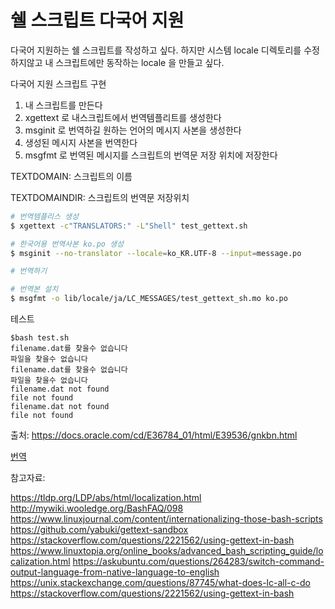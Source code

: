 
# 쉘 스크립트 다국어 지원 


다국어 지원하는 쉘 스크립트를 작성하고 싶다. 하지만 시스템 locale 디렉토리를 수정하지않고 내 스크립트에만 동작하는 locale 을 만들고 싶다.

다국어 지원 스크립트 구현

1. 내 스크립트를 만든다
2. xgettext 로 내스크립트에서 번역템플리트를 생성한다
3. msginit 로 번역하길 원하는 언어의 메시지 사본을 생성한다
4. 생성된 메시지 사본을 번역한다
5. msgfmt 로 번역된 메시지를 스크립트의 번역문 저장 위치에 저장한다

TEXTDOMAIN: 스크립트의 이름

TEXTDOMAINDIR: 스크립트의 번역문 저장위치

``` bash
# 번역템플리스 생성
$ xgettext -c"TRANSLATORS:" -L"Shell" test_gettext.sh

# 한국어용 번역사본 ko.po 생성
$ msginit --no-translator --locale=ko_KR.UTF-8 --input=message.po

# 번역하기

# 번역본 설치
$ msgfmt -o lib/locale/ja/LC_MESSAGES/test_gettext_sh.mo ko.po
```

테스트


```
$bash test.sh
filename.dat를 찾을수 없습니다
파일을 찾을수 없습니다
filename.dat를 찾을수 없습니다
파일을 찾을수 없습니다
filename.dat not found
file not found
filename.dat not found
file not found
```




출처: <https://docs.oracle.com/cd/E36784_01/html/E39536/gnkbn.html>

[번역](reference.md)

참고자료:

https://tldp.org/LDP/abs/html/localization.html
http://mywiki.wooledge.org/BashFAQ/098 
https://www.linuxjournal.com/content/internationalizing-those-bash-scripts 
https://github.com/yabuki/gettext-sandbox  
https://stackoverflow.com/questions/2221562/using-gettext-in-bash
https://www.linuxtopia.org/online_books/advanced_bash_scripting_guide/localization.html
https://askubuntu.com/questions/264283/switch-command-output-language-from-native-language-to-english
https://unix.stackexchange.com/questions/87745/what-does-lc-all-c-do
https://stackoverflow.com/questions/2221562/using-gettext-in-bash 

